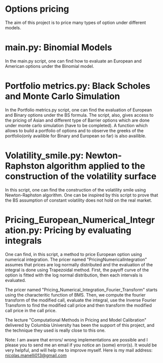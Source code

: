 # Options pricing
The aim of this project is to price many types of option under different models. 

# main.py: Binomial Models
In the main.py script, one can find how to evaluate an European and American options under the Binomial model.

# Portfolio metrics.py: Black Scholes and Monte Carlo Simulation
In the Portfolio metrics.py script, one can find the evaluation of European and Binary options under the BS formula.
The script, also, gives access to the pricing of Asian and different type of Barrier options which are done under monte carlo simulation (have to be completed).
A function which allows to build a portfolio of options and to observe the greeks of the portfolio(only availible for Binary and European so far) is also availible.

# Volatility_smile.py: Newton-Raphston algorithm applied to the construction of the volatility surface
In this script, one can find the construction of the volatility smile using Newton-Raphston algorithm. One can be inspired by this script to prove that the BS assumption of constant volatility does not hold on the real market.

# Pricing_European_Numerical_Integration.py: Pricing by evaluating integrals

One can find, in this script, a method to price European option using numerical integration. 
The pricer named "PricingNumericalIntegration" assumes that prices are log normally distributed and the evaluation of the integral is done using Trapezoidal method. First, the payoff curve of the option is fitted with the log normal distribution, then each intervals is evaluated. 

The pricer named "Pricing_Numerical_Integration_Fourier_Transform" starts using the characteritic function of BMS. Then, we compute the fourier transform of the modified call, evaluate the integral, use the Inverse Fourier Transform to find the modified call price and then transform the modified call price in the call price. 

The lecture "Computational Methods in Pricing and Model Calibration" delivered by Columbia University has been the support of this project, and the technique they used is really close to this one. 

Note: I am aware that errors/ wrong implementations are possible and I please you to send me an email if you notice an (some) error(s). It would be very helpful, and will help me to improve myself. 
Here is my mail address: nicolas.manelli013@gmail.com
